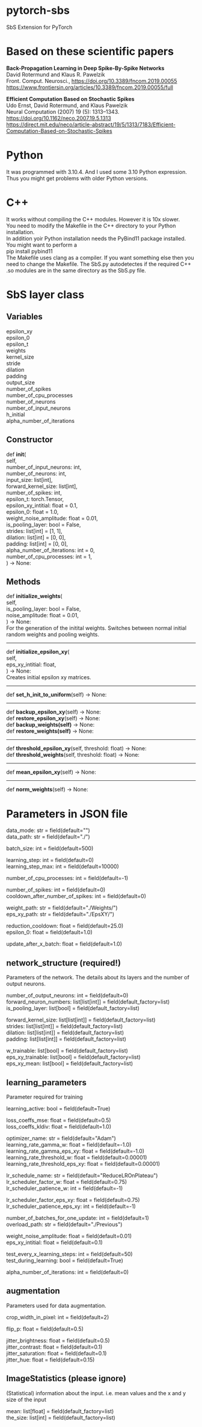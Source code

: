 # pytorch-sbs
SbS Extension for PyTorch


# Based on these scientific papers

**Back-Propagation Learning in Deep Spike-By-Spike Networks**  
David Rotermund and Klaus R. Pawelzik  
Front. Comput. Neurosci., https://doi.org/10.3389/fncom.2019.00055  
https://www.frontiersin.org/articles/10.3389/fncom.2019.00055/full  

**Efficient Computation Based on Stochastic Spikes**  
Udo Ernst, David Rotermund, and Klaus Pawelzik  
Neural Computation (2007) 19 (5): 1313–1343. https://doi.org/10.1162/neco.2007.19.5.1313  
https://direct.mit.edu/neco/article-abstract/19/5/1313/7183/Efficient-Computation-Based-on-Stochastic-Spikes  

# Python

It was programmed with 3.10.4. And I used some 3.10 Python expression. Thus you might get problems with older Python versions. 

# C++

It works without compiling the C++ modules. However it is 10x slower.   
You need to modify the Makefile in the C++ directory to your Python installation.  
In addition yoir Python installation needs the PyBind11 package installed. You might want to perform a  
pip install pybind11  
The Makefile uses clang as a compiler. If you want something else then you need to change the Makefile.
The SbS.py autodetectes if the required C++ .so modules are in the same directory as the SbS.py file.  

# SbS layer class

## Variables

epsilon_xy  
epsilon_0  
epsilon_t  
weights  
kernel_size  
stride  
dilation  
padding  
output_size  
number_of_spikes  
number_of_cpu_processes  
number_of_neurons  
number_of_input_neurons  
h_initial  
alpha_number_of_iterations  

## Constructor 
def **__init__**(  
self,  
number_of_input_neurons: int,  
number_of_neurons: int,  
input_size: list[int],  
forward_kernel_size: list[int],  
number_of_spikes: int,  
epsilon_t: torch.Tensor,  
epsilon_xy_intitial: float = 0.1,  
epsilon_0: float = 1.0,  
weight_noise_amplitude: float = 0.01,  
is_pooling_layer: bool = False,  
strides: list[int] = [1, 1],  
dilation: list[int] = [0, 0],  
padding: list[int] = [0, 0],  
alpha_number_of_iterations: int = 0,  
number_of_cpu_processes: int = 1,  
) -> None:

## Methods

def **initialize_weights**(  
self,  
is_pooling_layer: bool = False,  
noise_amplitude: float = 0.01,  
) -> None:  
For the generation of the initital weights. Switches between normal initial random weights and pooling weights.

---

def **initialize_epsilon_xy**(  
self,  
eps_xy_intitial: float,  
) -> None:  
Creates initial epsilon xy matrices.

---

def **set_h_init_to_uniform**(self) -> None:  

---

def **backup_epsilon_xy**(self) -> None:  
def **restore_epsilon_xy**(self) -> None:  
def **backup_weights(self)** -> None:  
def **restore_weights(self)** -> None:  

---

def **threshold_epsilon_xy**(self, threshold: float) -> None:  
def **threshold_weights**(self, threshold: float) -> None:  

---

def **mean_epsilon_xy**(self) -> None:  

---

def **norm_weights**(self) -> None:


# Parameters in JSON file

data_mode: str = field(default="")  
data_path: str = field(default="./")  

batch_size: int = field(default=500)  

learning_step: int = field(default=0)  
learning_step_max: int = field(default=10000)  

number_of_cpu_processes: int = field(default=-1)  

number_of_spikes: int = field(default=0)  
cooldown_after_number_of_spikes: int = field(default=0)  

weight_path: str = field(default="./Weights/")  
eps_xy_path: str = field(default="./EpsXY/")  
    
reduction_cooldown: float = field(default=25.0)  
epsilon_0: float = field(default=1.0)  

update_after_x_batch: float = field(default=1.0)  


## network_structure (required!)
Parameters of the network. The details about its layers and the number of output neurons.  

number_of_output_neurons: int = field(default=0)  
forward_neuron_numbers: list[list[int]] = field(default_factory=list)  
is_pooling_layer: list[bool] = field(default_factory=list)  

forward_kernel_size: list[list[int]] = field(default_factory=list)  
strides: list[list[int]] = field(default_factory=list)  
dilation: list[list[int]] = field(default_factory=list)  
padding: list[list[int]] = field(default_factory=list)  

w_trainable: list[bool] = field(default_factory=list)  
eps_xy_trainable: list[bool] = field(default_factory=list)  
eps_xy_mean: list[bool] = field(default_factory=list)  


## learning_parameters
Parameter required for training   

learning_active: bool = field(default=True)  

loss_coeffs_mse: float = field(default=0.5)  
loss_coeffs_kldiv: float = field(default=1.0)  

optimizer_name: str = field(default="Adam")  
learning_rate_gamma_w: float = field(default=-1.0)  
learning_rate_gamma_eps_xy: float = field(default=-1.0)  
learning_rate_threshold_w: float = field(default=0.00001)  
learning_rate_threshold_eps_xy: float = field(default=0.00001)  

lr_schedule_name: str = field(default="ReduceLROnPlateau")  
lr_scheduler_factor_w: float = field(default=0.75)  
lr_scheduler_patience_w: int = field(default=-1)  

lr_scheduler_factor_eps_xy: float = field(default=0.75)  
lr_scheduler_patience_eps_xy: int = field(default=-1)  

number_of_batches_for_one_update: int = field(default=1)  
overload_path: str = field(default="./Previous")  

weight_noise_amplitude: float = field(default=0.01)  
eps_xy_intitial: float = field(default=0.1)  

test_every_x_learning_steps: int = field(default=50)  
test_during_learning: bool = field(default=True)  

alpha_number_of_iterations: int = field(default=0)  

## augmentation
Parameters used for data augmentation.  

crop_width_in_pixel: int = field(default=2)  

flip_p: float = field(default=0.5)  

jitter_brightness: float = field(default=0.5)  
jitter_contrast: float = field(default=0.1)  
jitter_saturation: float = field(default=0.1)  
jitter_hue: float = field(default=0.15)  


## ImageStatistics (please ignore)
(Statistical) information about the input. i.e. mean values and the x and y size of the input  

mean: list[float] = field(default_factory=list)  
the_size: list[int] = field(default_factory=list)  
